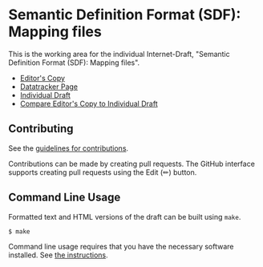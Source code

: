 <!-- regenerate: on (set to off if you edit this file) -->

# Semantic Definition Format (SDF): Mapping files

This is the working area for the individual Internet-Draft, "Semantic Definition Format (SDF): Mapping files".

* [Editor's Copy](https://cabo.github.io/sdf-mapping/#go.draft-bormann-asdf-sdf-mapping.html)
* [Datatracker Page](https://datatracker.ietf.org/doc/draft-bormann-asdf-sdf-mapping)
* [Individual Draft](https://datatracker.ietf.org/doc/html/draft-bormann-asdf-sdf-mapping)
* [Compare Editor's Copy to Individual Draft](https://cabo.github.io/sdf-mapping/#go.draft-bormann-asdf-sdf-mapping.diff)


## Contributing

See the
[guidelines for contributions](https://github.com/cabo/sdf-mapping/blob/main/CONTRIBUTING.md).

Contributions can be made by creating pull requests.
The GitHub interface supports creating pull requests using the Edit (✏) button.


## Command Line Usage

Formatted text and HTML versions of the draft can be built using `make`.

```sh
$ make
```

Command line usage requires that you have the necessary software installed.  See
[the instructions](https://github.com/martinthomson/i-d-template/blob/main/doc/SETUP.md).

